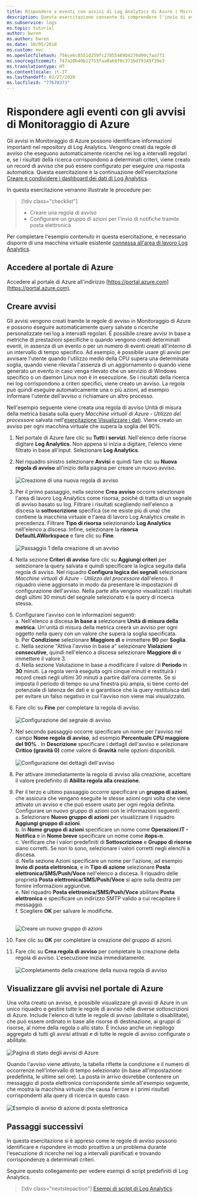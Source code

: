 ```yaml
---
title: Rispondere a eventi con avvisi di Log Analytics di Azure | Microsoft Docs
description: Questa esercitazione consente di comprendere l'invio di avvisi con Log Analytics per identificare informazioni importanti nell'area di lavoro e per segnalare problemi all'utente in modo proattivo o richiamare le azioni per tentare di correggerli.
ms.subservice: logs
ms.topic: tutorial
author: bwren
ms.author: bwren
ms.date: 10/05/2018
ms.custom: mvc
ms.openlocfilehash: 756ce6c8551d259fc27855489b4276d90c7aa771
ms.sourcegitcommit: 747a20b40b12755faa0a69f0c373bd79349f39e3
ms.translationtype: HT
ms.contentlocale: it-IT
ms.lasthandoff: 02/27/2020
ms.locfileid: "77670373"
---
```

# <a name="respond-to-events-with-azure-monitor-alerts"></a>Rispondere agli eventi con gli avvisi di Monitoraggio di Azure
Gli avvisi in Monitoraggio di Azure possono identificare informazioni importanti nel repository di Log Analytics. Vengono creati da regole di avviso che eseguono automaticamente ricerche nei log a intervalli regolari e, se i risultati della ricerca corrispondono a determinati criteri, viene creato un record di avviso che può essere configurato per eseguire una risposta automatica.  Questa esercitazione è la continuazione dell'esercitazione [Creare e condividere i dashboard dei dati di Log Analytics](tutorial-logs-dashboards.md).   

In questa esercitazione verranno illustrate le procedure per:

> [!div class="checklist"]
> * Creare una regola di avviso
> * Configurare un gruppo di azioni per l'invio di notifiche tramite posta elettronica

Per completare l'esempio contenuto in questa esercitazione, è necessario disporre di una macchina virtuale esistente [connessa all'area di lavoro Log Analytics](../../azure-monitor/learn/quick-collect-azurevm.md).  

## <a name="sign-in-to-azure-portal"></a>Accedere al portale di Azure
Accedere al portale di Azure all'indirizzo [https://portal.azure.com](https://portal.azure.com). 

## <a name="create-alerts"></a>Creare avvisi
Gli avvisi vengono creati tramite le regole di avviso in Monitoraggio di Azure e possono eseguire automaticamente query salvate o ricerche personalizzate nei log a intervalli regolari.  È possibile creare avvisi in base a metriche di prestazioni specifiche o quando vengono creati determinati eventi, in assenza di un evento o per un numero di eventi creati all'interno di un intervallo di tempo specifico.  Ad esempio, è possibile usare gli avvisi per avvisare l'utente quando l'utilizzo medio della CPU supera una determinata soglia, quando viene rilevata l'assenza di un aggiornamento o quando viene generato un evento in caso venga rilevato che un servizio di Windows specifico o un daemon Linux non è in esecuzione.  Se i risultati della ricerca nei log corrispondono a criteri specifici, viene creato un avviso. La regola può quindi eseguire automaticamente una o più azioni, ad esempio informare l'utente dell'avviso o richiamare un altro processo. 

Nell'esempio seguente viene creata una regola di avviso Unità di misura della metrica basata sulla query *Macchine virtuali di Azure - Utilizzo del processore* salvata nell'[esercitazione Visualizzare i dati](tutorial-logs-dashboards.md).  Viene creato un avviso per ogni macchina virtuale che supera la soglia del 90%.  

1. Nel portale di Azure fare clic su **Tutti i servizi**. Nell'elenco delle risorse digitare **Log Analytics**. Non appena si inizia a digitare, l'elenco viene filtrato in base all'input. Selezionare **Log Analytics**.
2. Nel riquadro sinistro selezionare **Avvisi** e quindi fare clic su **Nuova regola di avviso** all'inizio della pagina per creare un nuovo avviso.<br><br> ![Creazione di una nuova regola di avviso](./media/tutorial-response/alert-rule-02.png)<br>
3. Per il primo passaggio, nella sezione **Crea avviso** occorre selezionare l'area di lavoro Log Analytics come risorsa, poiché di tratta di un segnale di avviso basato su log.  Filtrare i risultati scegliendo nell'elenco a discesa la **sottoscrizione** specifica (se ne esiste più di una) che contiene la macchina virtuale e l'area di lavoro Log Analytics create in precedenza.  Filtrare **Tipo di risorsa** selezionando **Log Analytics** nell'elenco a discesa.  Infine, selezionare la **risorsa** **DefaultLAWorkspace** e fare clic su **Fine**.<br><br> ![Passaggio 1 della creazione di un avviso](./media/tutorial-response/alert-rule-03.png)<br>
4. Nella sezione **Criteri di avviso** fare clic su **Aggiungi criteri** per selezionare la query salvata e quindi specificare la logica seguita dalla regola di avviso.  Nel riquadro **Configura logica dei segnali** selezionare *Macchine virtuali di Azure - Utilizzo del processore* dall'elenco.  Il riquadro viene aggiornato in modo da presentare le impostazioni di configurazione dell'avviso.  Nella parte alta vengono visualizzati i risultati degli ultimi 30 minuti del segnale selezionato e la query di ricerca stessa.  
5. Configurare l'avviso con le informazioni seguenti:  
   a. Nell'elenco a discesa **In base a** selezionare **Unità di misura della metrica**.  Un'unità di misura della metrica creerà un avviso per ogni oggetto nella query con un valore che supera la soglia specificata.  
   b. Per **Condizione** selezionare **Maggiore di** e immettere **90** per **Soglia**.  
   c. Nella sezione "Attiva l'avviso in base a" selezionare **Violazioni consecutive**, quindi nell'elenco a discesa selezionare **Maggiore di** e immettere il valore 3.  
   d. Nella sezione Valutazione in base a modificare il valore di **Periodo** in **30** minuti. La regola verrà eseguita ogni cinque minuti e restituirà i record creati negli ultimi 30 minuti a partire dall'ora corrente.  Se si imposta il periodo di tempo su una finestra più ampia, si tiene conto del potenziale di latenza dei dati e si garantisce che la query restituisca dati per evitare un falso negativo in cui l'avviso non viene mai visualizzato.  
6. Fare clic su **Fine** per completare la regola di avviso.<br><br> ![Configurazione del segnale di avviso](./media/tutorial-response/alert-signal-logic-02.png)<br> 
7. Nel secondo passaggio occorre specificare un nome per l'avviso nel campo **Nome regola di avviso**, ad esempio **Percentuale CPU maggiore del 90%** .  In **Descrizione** specificare i dettagli dell'avviso e selezionare **Critico (gravità 0)** come valore di **Gravità** nelle opzioni disponibili.<br><br> ![Configurazione dei dettagli dell'avviso](./media/tutorial-response/alert-signal-logic-04.png)<br>
8. Per attivare immediatamente la regola di avviso alla creazione, accettare il valore predefinito di **Abilita regola alla creazione**.
9. Per il terzo e ultimo passaggio occorre specificare un **gruppo di azioni**, che assicura che vengano eseguite le stesse azioni ogni volta che viene attivato un avviso e che può essere usato per ogni regola definita.  Configurare un nuovo gruppo di azioni con le informazioni seguenti:  
   a. Selezionare **Nuovo gruppo di azioni** per visualizzare il riquadro **Aggiungi gruppo di azioni**.  
   b. In **Nome gruppo di azioni** specificare un nome come **Operazioni IT - Notifica** e in **Nome breve** specificare un nome come **itops-n**.  
   c. Verificare che i valori predefiniti di **Sottoscrizione** e **Gruppo di risorse** siano corretti. Se non lo sono, selezionare i valori corretti negli elenchi a discesa.   
   d. Nella sezione Azioni specificare un nome per l'azione, ad esempio **Invio di posta elettronica**, e in **Tipo di azione** selezionare **Posta elettronica/SMS/Push/Voce** nell'elenco a discesa. Il riquadro delle proprietà **Posta elettronica/SMS/Push/Voce** si apre sulla destra per fornire informazioni aggiuntive.  
   e. Nel riquadro **Posta elettronica/SMS/Push/Voce** abilitare **Posta elettronica** e specificare un indirizzo SMTP valido a cui recapitare il messaggio.  
   f. Scegliere **OK** per salvare le modifiche.<br><br> 

    ![Creare un nuovo gruppo di azioni](./media/tutorial-response/action-group-properties-01.png)

10. Fare clic su **OK** per completare la creazione del gruppo di azioni. 
11. Fare clic su **Crea regola di avviso** per completare la creazione della regola di avviso. L'esecuzione inizia immediatamente.<br><br> ![Completamento della creazione della nuova regola di avviso](./media/tutorial-response/alert-rule-01.png)<br> 

## <a name="view-your-alerts-in-azure-portal"></a>Visualizzare gli avvisi nel portale di Azure
Una volta creato un avviso, è possibile visualizzare gli avvisi di Azure in un unico riquadro e gestire tutte le regole di avviso nelle diverse sottoscrizioni di Azure. Include l'elenco di tutte le regole di avviso (abilitate o disabilitate), che può essere ordinato in base alle risorse di destinazione, ai gruppi di risorse, al nome della regola o allo stato. È incluso anche un riepilogo aggregato di tutti gli avvisi attivati e di tutte le regole di avviso configurate o abilitate.<br><br> ![Pagina di stato degli avvisi di Azure](./media/tutorial-response/azure-alerts-02.png)  

Quando l'avviso viene attivato, la tabella riflette la condizione e il numero di occorrenze nell'intervallo di tempo selezionato (in base all'impostazione predefinita, le ultime sei ore).  La posta in arrivo dovrebbe contenere un messaggio di posta elettronica corrispondente simile all'esempio seguente, che mostra la macchina virtuale che causa l'errore e i primi risultati corrispondenti alla query di ricerca in questo caso.<br><br> ![Esempio di avviso di azione di posta elettronica](./media/tutorial-response/azure-alert-email-notification-01.png)

## <a name="next-steps"></a>Passaggi successivi
In questa esercitazione si è appreso come le regole di avviso possono identificare e rispondere in modo proattivo a un problema durante l'esecuzione di ricerche nei log a intervalli pianificati e trovando corrispondenze a determinati criteri.

Seguire questo collegamento per vedere esempi di script predefiniti di Log Analytics.  

> [!div class="nextstepaction"]
> [Esempi di script di Log Analytics](../../azure-monitor/platform/powershell-samples.md)
